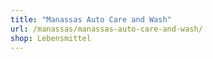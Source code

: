 ```yaml
---
title: "Manassas Auto Care and Wash"
url: /manassas/manassas-auto-care-and-wash/
shop: Lebensmittel
---
```

